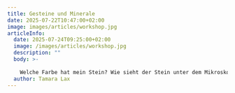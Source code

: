```yaml
---
title: Gesteine und Minerale
date: 2025-07-22T10:47:00+02:00
image: images/articles/workshop.jpg
articleInfo:
  date: 2025-07-24T09:25:00+02:00
  image: /images/articles/workshop.jpg
  description: ""
  body: >-
    
    Welche Farbe hat mein Stein? Wie sieht der Stein unter dem Mikroskop aus? Enthält er Kristalle oder ist er geschichtet? – Die Antworten auf diese und andere Fragen suchten die Teilnehmer:innen der Geologiewerkstatt, um bestimmen zu können, welches Gestein bzw. welches Mineral sie jeweils vor sich haben. Als Ergebnis wurde ein Schaukasten gestaltet, in dem nun jeder Vorbeigehende die Ergebnisse der Experimente sehen kann. Mit diversen Sinnen sowie experimentellen Versuchen konnte jeder Stein detailliert analysiert und anschließend beschrieben werden. Natürlich wurden die Schüler:innen von Experten unterstützt. Herr Dr. Holzförster und Frau Mack vom GEO-Zentrum an der KTB in Windischeschenbach leiteten die fünf Kurseinheiten an. Dabei durfte auch ein Besuch im GEO-Zentrum natürlich nicht fehlen, um einen ersten Einblick in das Experimentieren und Erforschen von Gesteinen zu bekommen.  Diese Aufgabe soll aber nur der Anfang sein: Die circa 500 Steine umfassende Gesteine- und Mineralesammlung an unserer Schule soll im Verlauf des kommenden Schuljahres von dem P-Seminar „Geologie“ weiter entdeckt werden, ebenso werden die eindrucksvollsten Exemplare ausgestellt.
  author: Tamara Lax
---
```

